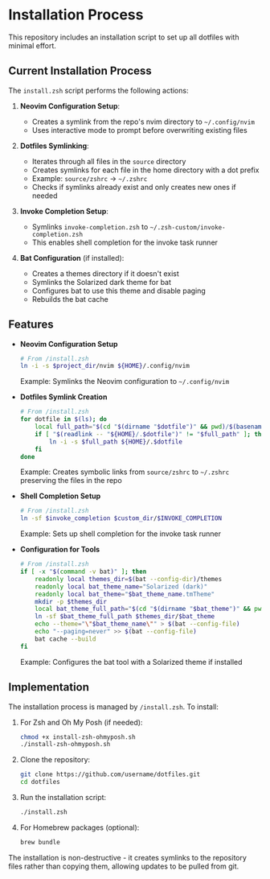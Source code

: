 # Installation Process

This repository includes an installation script to set up all dotfiles with minimal effort.

## Current Installation Process

The `install.zsh` script performs the following actions:

1. **Neovim Configuration Setup**:
   - Creates a symlink from the repo's nvim directory to `~/.config/nvim`
   - Uses interactive mode to prompt before overwriting existing files

2. **Dotfiles Symlinking**:
   - Iterates through all files in the `source` directory
   - Creates symlinks for each file in the home directory with a dot prefix
   - Example: `source/zshrc` → `~/.zshrc`
   - Checks if symlinks already exist and only creates new ones if needed

3. **Invoke Completion Setup**:
   - Symlinks `invoke-completion.zsh` to `~/.zsh-custom/invoke-completion.zsh`
   - This enables shell completion for the invoke task runner

4. **Bat Configuration** (if installed):
   - Creates a themes directory if it doesn't exist
   - Symlinks the Solarized dark theme for bat
   - Configures bat to use this theme and disable paging
   - Rebuilds the bat cache

## Features

* **Neovim Configuration Setup**
  ```zsh
  # From /install.zsh
  ln -i -s $project_dir/nvim ${HOME}/.config/nvim
  ```
  Example: Symlinks the Neovim configuration to `~/.config/nvim`

* **Dotfiles Symlink Creation**
  ```zsh
  # From /install.zsh
  for dotfile in $(ls); do
      local full_path="$(cd "$(dirname "$dotfile")" && pwd)/$(basename "$dotfile")"
      if [ "$(readlink -- "${HOME}/.$dotfile")" != "$full_path" ]; then
          ln -i -s $full_path ${HOME}/.$dotfile
      fi
  done
  ```
  Example: Creates symbolic links from `source/zshrc` to `~/.zshrc` preserving the files in the repo

* **Shell Completion Setup**
  ```zsh
  # From /install.zsh
  ln -sf $invoke_completion $custom_dir/$INVOKE_COMPLETION
  ```
  Example: Sets up shell completion for the invoke task runner

* **Configuration for Tools**
  ```zsh
  # From /install.zsh
  if [ -x "$(command -v bat)" ]; then
      readonly local themes_dir=$(bat --config-dir)/themes
      readonly local bat_theme_name="Solarized (dark)"
      readonly local bat_theme="$bat_theme_name.tmTheme"
      mkdir -p $themes_dir
      local bat_theme_full_path="$(cd "$(dirname "$bat_theme")" && pwd)/$(basename "$bat_theme")"
      ln -sf $bat_theme_full_path $themes_dir/$bat_theme
      echo --theme="\"$bat_theme_name\"" > $(bat --config-file)
      echo "--paging=never" >> $(bat --config-file)
      bat cache --build
  fi
  ```
  Example: Configures the bat tool with a Solarized theme if installed

## Implementation

The installation process is managed by `/install.zsh`. To install:

1. For Zsh and Oh My Posh (if needed):
   ```bash
   chmod +x install-zsh-ohmyposh.sh
   ./install-zsh-ohmyposh.sh
   ```

2. Clone the repository:
   ```bash
   git clone https://github.com/username/dotfiles.git
   cd dotfiles
   ```

3. Run the installation script:
   ```bash
   ./install.zsh
   ```

4. For Homebrew packages (optional):
   ```bash
   brew bundle
   ```

The installation is non-destructive - it creates symlinks to the repository files rather than copying them, allowing updates to be pulled from git.